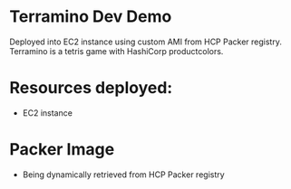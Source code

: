 # Terramino Dev Demo

Deployed into EC2 instance using custom AMI from HCP Packer registry. Terramino is a tetris game with HashiCorp productcolors.

# Resources deployed:
- EC2 instance


# Packer Image
- Being dynamically retrieved from HCP Packer registry